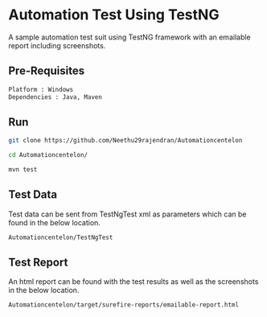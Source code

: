 
# Automation Test Using TestNG

A sample automation test suit using TestNG framework with an emailable report including screenshots.

## Pre-Requisites


```bash
Platform : Windows
Dependencies : Java, Maven
```

## Run


```bash
git clone https://github.com/Neethu29rajendran/Automationcentelon

cd Automationcentelon/

mvn test
```

## Test Data
Test data can be sent from TestNgTest xml as parameters which can be found in the below location.
```bash
Automationcentelon/TestNgTest 
```

## Test Report

An html report can be found with the test results as well as the screenshots in the below location.
```bash
Automationcentelon/target/surefire-reports/emailable-report.html
```